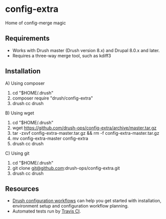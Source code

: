 # config-extra
Home of config-merge magic

Requirements
------------
* Works with Drush master (Drush version 8.x) and Drupal 8.0.x and later.
* Requires a three-way merge tool, such as kdiff3

Installation
------------

A) Using composer

1. cd "$HOME/.drush"
2. composer require "drush/config-extra"
3. drush cc drush

B) Using wget

1. cd "$HOME/.drush"
2. wget https://github.com/drush-ops/config-extra/archive/master.tar.gz
3. tar -zxvf config-extra-master.tar.gz && rm -f config-extra-master.tar.gz
4. mv config-extra-master config-extra
5. drush cc drush

C) Using git

1. cd "$HOME/.drush"
2. git clone git@github.com:drush-ops/config-extra.git
3. drush cc drush

Resources
---------
* [Drush configuration workflows](https://github.com/pantheon-systems/drush-config-workflow) can help you get started with installation, environment setup and configuration workflow planning.
* Automated tests run by [Travis CI](https://travis-ci.org/drush-ops/config-extra).
